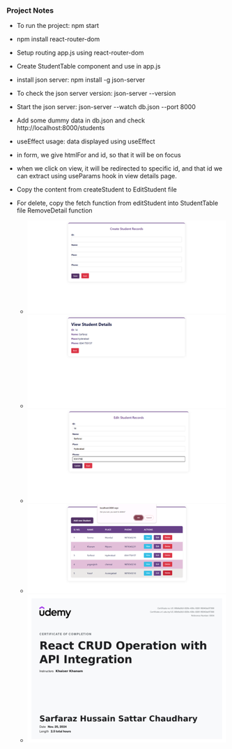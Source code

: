 ### Project Notes

- To run the project: npm start
- npm install react-router-dom
- Setup routing app.js using react-router-dom
- Create StudentTable component and use in app.js
- install json server: npm install -g json-server
- To check the json server version: json-server --version
- Start the json server: json-server --watch db.json --port 8000
- Add some dummy data in db.json and check http://localhost:8000/students
- useEffect usage: data displayed using useEffect
- in form, we give htmlFor and id, so that it will be on focus
- when we click on view, it will be redirected to specific id, and that id we can extract using useParams hook in view details page.
- Copy the content from createStudent to EditStudent file
- For delete, copy the fetch function from editStudent into StudentTable file RemoveDetail function
 
  - ![Landing Page](https://github.com/HSarfaraz/CRUD-React/blob/main/public/images/adddetails.png)
  - ![Landing Page](https://github.com/HSarfaraz/CRUD-React/blob/main/public/images/viewdetails.png)
  - ![Landing Page](https://github.com/HSarfaraz/CRUD-React/blob/main/public/images/editdetails.png)
  - ![Landing Page](https://github.com/HSarfaraz/CRUD-React/blob/main/public/images/deletedetail.png)
  - ![Landing Page](https://github.com/HSarfaraz/CRUD-React/blob/main/public/certificate.jpg)
 

